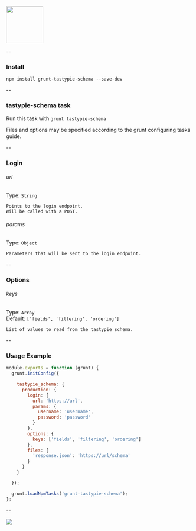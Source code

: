 <img src="https://cloud.githubusercontent.com/assets/890821/6521108/f47b7c4c-c386-11e4-9faa-4f8e6350fd14.png" width="100" />

--

### Install

```
npm install grunt-tastypie-schema --save-dev
```

--

### tastypie-schema task

Run this task with `grunt tastypie-schema`

Files and options may be specified according to the grunt configuring tasks guide.

--

### Login

###### url

Type: `String`

```
Points to the login endpoint.
Will be called with a POST.
```

###### params

Type: `Object`

```
Parameters that will be sent to the login endpoint.
```

--

### Options

###### keys

Type: `Array`<br>
Default: `['fields', 'filtering', 'ordering']`

```
List of values to read from the tastypie schema.
```

--

### Usage Example

```js
module.exports = function (grunt) {
  grunt.initConfig({

    tastypie_schema: {
      production: {
        login: {
          url: 'https://url',
          params: {
            username: 'username',
            password: 'password'
          }
        },
        options: {
          keys: ['fields', 'filtering', 'ordering']
        },
        files: {
          'response.json': 'https://url/schema'
        }
      }
    }

  });

  grunt.loadNpmTasks('grunt-tastypie-schema');
};
```

--

<a href="https://codeclimate.com/github/bmson/grunt-tastypie-schema"><img src="https://codeclimate.com/github/bmson/grunt-tastypie-schema/badges/gpa.svg" /></a>

